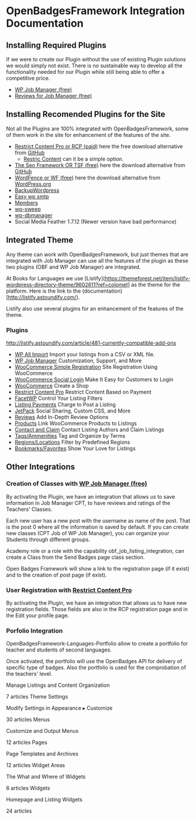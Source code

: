 # OpenBadgesFramework Integration Documentation


## Installing Required Plugins
If we were to create our Plugin without the use of existing Plugin solutions we would simply not exist. There is no sustainable way to develop all the functionality needed for our Plugin while still being able to offer a competitive price.

* [WP Job Manager (free)](https://wordpress.org/plugins/wp-job-manager/)
* [Reviews for Job Manager (free)](https://astoundify.com/products/wp-job-manager-reviews/)

## Installing Recomended Plugins for the Site
Not all the Plugins are 100% integrated with OpenBadgesFramework, some of them work in the site for enhancement of the features of the site.
* [Restrict Content Pro or RCP (paid)](https://restrictcontentpro.com/) here the free download alternative from [GitHub](https://github.com/restrictcontentpro/restrict-content-pro)
  - [Restric Content](https://es.wordpress.org/plugins/restrict-content/) can it be a simple option.
* [The Seo Framework OR TSF (free)](https://theseoframework.com/) here the download alternative from [GitHub](https://github.com/sybrew/the-seo-framework)
* [WordFence or WF (free)](https://www.wordfence.com/) here the download alternative from [WordPress.org](https://es.wordpress.org/plugins/wordfence/ )
* [BackupWordpress](https://es.wordpress.org/plugins/backupwordpress/)
* [Easy wp smtp](https://es.wordpress.org/plugins/easy-wp-smtp/)
* [Members](https://es.wordpress.org/plugins/members/)
* [wp-sweep](https://es.wordpress.org/plugins/wp-sweep/)
* [wp-dbmanager](https://es.wordpress.org/plugins/wp-dbmanager/)
* Social Media Feather 1.7.12 (Newer version have bad performance)

## Integrated Theme
Any theme can work with OpenBadgesFramework, but just themes that are integrated with Job Manager can use all the features of the plugin as these two plugins (OBF and WP Job Manager) are integrated.

At Books for Languages we use [Listify](https://themeforest.net/item/listify-wordpress-directory-theme/9602611?ref=colomet] as the theme for the platform. Here is the link to the (documentation)[http://listify.astoundify.com/).

Listify also use several plugins for an enhancement of the features of the theme.


### Plugins
http://listify.astoundify.com/article/481-currently-compatible-add-ons

* [WP All Import](http://listify.astoundify.com/category/832-wp-all-import)
Import your listings from a CSV or XML file.
* [WP Job Manager](http://listify.astoundify.com/category/220-wp-job-manager)
Customization, Support, and More
* [WooCommerce Simple Registration](http://listify.astoundify.com/category/548-woocommerce-simple-registration)
Site Registration Using WooCommerce
* [WooCommerce Social Login](http://listify.astoundify.com/category/528-woocommerce-social-login)
Make It Easy for Customers to Login
* [WooCommerce](http://listify.astoundify.com/category/225-woocommerce)
Create a Shop
* [Restrict Content Pro](http://listify.astoundify.com/category/324-restrict-content-pro)
Restrict Content Based on Payment
* [FacetWP](http://listify.astoundify.com/category/314-facetwp)
Control Your Listing Filters
* [Listing Payments](http://listify.astoundify.com/category/222-listing-payments)
Charge to Post a Listing
* [JetPack](http://listify.astoundify.com/category/226-jetpack)
Social Sharing, Custom CSS, and More
* [Reviews](http://listify.astoundify.com/category/477-reviews)
Add In-Depth Review Options
* [Products](http://listify.astoundify.com/category/565-products)
Link WooCommerce Products to Listings
* [Contact and Claim](http://listify.astoundify.com/category/224-wp-job-manager---contact-listing)
Contact Listing Authors and Claim Listings
* [Tags/Ammenities](http://listify.astoundify.com/category/346-tags)
Tag and Organize by Terms
* [Regions/Locations](http://listify.astoundify.com/category/223-wp-job-manager---regions)
Filter by Predefined Regions
* [Bookmarks/Favorites](http://listify.astoundify.com/category/345-bookmarksfavorites)
Show Your Love for Listings


## Other Integrations


### Creation of Classes with [WP Job Manager (free)](https://wordpress.org/plugins/wp-job-manager/)
By activating the Plugin, we have an integration that allows us to save information in Job Manager CPT, to have reviews and ratings of the Teachers' Classes.

Each new user has a new post with the username as name of the post. That is the post 0 where all the information is saved by default. If you can create new classes (CPT Job of WP Job Manager), you can organize your Students through different groups.

Academy role or a role with the capability obf_job_listing_integration, can create a Class from the Send Badges page class section.

Open Badges Framework will show a link to the registration page (if it exist) and to the creation of post page (if exist).

### User Registration with [Restrict Content Pro](https://github.com/restrictcontentpro/restrict-content-pro)
By activating the Plugin, we have an integration that allows us to have new registration fields. Those fields are also in the RCP registration page and in the Edit your profile page.

### Porfolio Integration
OpenBadgesFramework-Languages-Portfolio allow to create a portfolio for teacher and students of second languages.

Once activated, the portfolio will use the OpenBadges API for delivery of specific type of badges. Also the portfolio is used for the comprobation of the teachers' level.


Manage Listings and Content Organization

7 articles
Theme Settings

Modify Settings in Appearance ▸ Customize

30 articles
Menus

Customize and Output Menus

12 articles
Pages

Page Templates and Archives

12 articles
Widget Areas

The What and Where of Widgets

6 articles
Widgets

Homepage and Listing Widgets

24 articles
